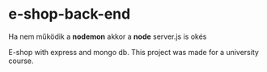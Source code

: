 # e-shop-back-end
Ha nem működik a **nodemon** akkor a **node** server.js is okés

E-shop with express and mongo db. This project was made for a university course. 
